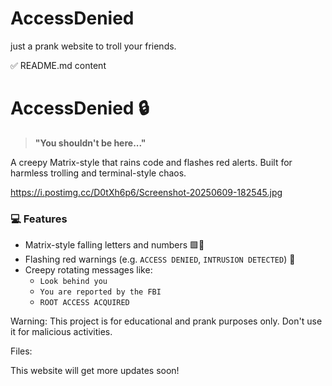 # AccessDenied
just a prank website to troll your friends. 

✅ README.md content
# AccessDenied 🔒

> **"You shouldn't be here..."**

A creepy Matrix-style that rains code and flashes red alerts. Built for harmless trolling and terminal-style chaos. 

https://i.postimg.cc/D0tXh6p6/Screenshot-20250609-182545.jpg

### 💻 Features

- Matrix-style falling letters and numbers 🟩🔡
- Flashing red warnings (e.g. `ACCESS DENIED`, `INTRUSION DETECTED`) 🔴
- Creepy rotating messages like:
  - `Look behind you`
  - `You are reported by the FBI`
  - `ROOT ACCESS ACQUIRED`

Warning:
This project is for educational and prank purposes only. Don't use it for malicious activities.

Files:

This website will get more updates soon! 
